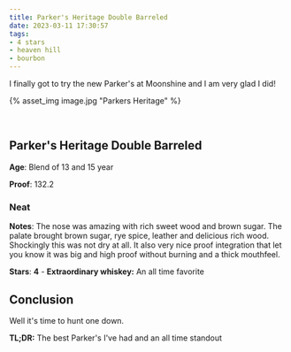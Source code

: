 ```yaml
---
title: Parker's Heritage Double Barreled
date: 2023-03-11 17:30:57
tags:
- 4 stars
- heaven hill
- bourbon
---
```


I finally got to try the new Parker's at Moonshine and I am very glad I did!

{% asset_img image.jpg "Parkers Heritage" %}

&nbsp;

## Parker's Heritage Double Barreled

**Age**: Blend of 13 and 15 year

**Proof**: 132.2

### Neat

**Notes**: The nose was amazing with rich sweet wood and brown sugar. The palate brought brown sugar, rye spice, leather and delicious rich wood. Shockingly this was not dry at all. It also very nice proof integration that let you know it was big and high proof without burning and a thick mouthfeel.

**Stars**: **4** - **Extraordinary whiskey:** An all time favorite

## Conclusion

Well it's time to hunt one down.

**TL;DR:** The best Parker's I've had and an all time standout
